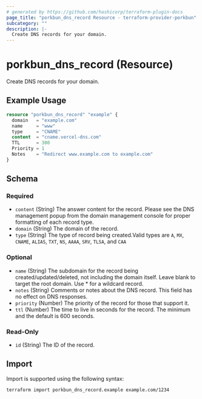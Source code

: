 ```yaml
---
# generated by https://github.com/hashicorp/terraform-plugin-docs
page_title: "porkbun_dns_record Resource - terraform-provider-porkbun"
subcategory: ""
description: |-
  Create DNS records for your domain.
---
```


# porkbun_dns_record (Resource)

Create DNS records for your domain.

## Example Usage

```terraform
resource "porkbun_dns_record" "example" {
  domain   = "example.com"
  name     = "www"
  type     = "CNAME"
  content  = "cname.vercel-dns.com"
  TTL      = 300
  Priority = 1
  Notes    = "Redirect www.example.com to example.com"
}
```

<!-- schema generated by tfplugindocs -->
## Schema

### Required

- `content` (String) The answer content for the record. Please see the DNS management popup from the domain management console for proper formatting of each record type.
- `domain` (String) The domain of the record.
- `type` (String) The type of record being created.Valid types are `A`, `MX`, `CNAME`, `ALIAS`, `TXT`, `NS`, `AAAA`, `SRV`, `TLSA`, and `CAA`

### Optional

- `name` (String) The subdomain for the record being created/updated/deleted, not including the domain itself. Leave blank to target the root domain. Use * for a wildcard record.
- `notes` (String) Comments or notes about the DNS record. This field has no effect on DNS responses.
- `priority` (Number) The priority of the record for those that support it.
- `ttl` (Number) The time to live in seconds for the record. The minimum and the default is 600 seconds.

### Read-Only

- `id` (String) The ID of the record.

## Import

Import is supported using the following syntax:

```shell
terraform import porkbun_dns_record.example example.com/1234
```
